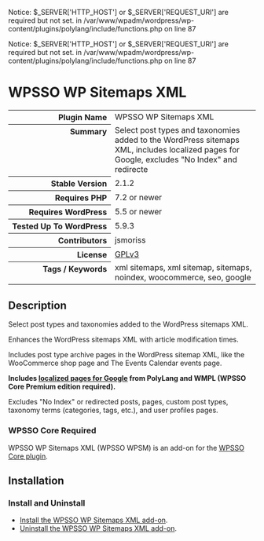 
Notice: $_SERVER['HTTP_HOST'] or $_SERVER['REQUEST_URI'] are required but not set. in /var/www/wpadm/wordpress/wp-content/plugins/polylang/include/functions.php on line 87

Notice: $_SERVER['HTTP_HOST'] or $_SERVER['REQUEST_URI'] are required but not set. in /var/www/wpadm/wordpress/wp-content/plugins/polylang/include/functions.php on line 87
<h1>WPSSO WP Sitemaps XML</h1>

<table>
<tr><th align="right" valign="top" nowrap>Plugin Name</th><td>WPSSO WP Sitemaps XML</td></tr>
<tr><th align="right" valign="top" nowrap>Summary</th><td>Select post types and taxonomies added to the WordPress sitemaps XML, includes localized pages for Google, excludes &quot;No Index&quot; and redirecte</td></tr>
<tr><th align="right" valign="top" nowrap>Stable Version</th><td>2.1.2</td></tr>
<tr><th align="right" valign="top" nowrap>Requires PHP</th><td>7.2 or newer</td></tr>
<tr><th align="right" valign="top" nowrap>Requires WordPress</th><td>5.5 or newer</td></tr>
<tr><th align="right" valign="top" nowrap>Tested Up To WordPress</th><td>5.9.3</td></tr>
<tr><th align="right" valign="top" nowrap>Contributors</th><td>jsmoriss</td></tr>
<tr><th align="right" valign="top" nowrap>License</th><td><a href="https://www.gnu.org/licenses/gpl.txt">GPLv3</a></td></tr>
<tr><th align="right" valign="top" nowrap>Tags / Keywords</th><td>xml sitemaps, xml sitemap, sitemaps, noindex, woocommerce, seo, google</td></tr>
</table>

<h2>Description</h2>

<!-- about -->

<p>Select post types and taxonomies added to the WordPress sitemaps XML.</p>

<p>Enhances the WordPress sitemaps XML with article modification times.</p>

<p>Includes post type archive pages in the WordPress sitemap XML, like the WooCommerce shop page and The Events Calendar events page.</p>

<p><strong>Includes <a href="https://developers.google.com/search/docs/advanced/crawling/localized-versions#sitemap">localized pages for Google</a> from PolyLang and WMPL (WPSSO Core Premium edition required).</strong></p>

<p>Excludes "No Index" or redirected posts, pages, custom post types, taxonomy terms (categories, tags, etc.), and user profiles pages.</p>

<!-- /about -->

<h3>WPSSO Core Required</h3>

<p>WPSSO WP Sitemaps XML (WPSSO WPSM) is an add-on for the <a href="https://wordpress.org/plugins/wpsso/">WPSSO Core plugin</a>.</p>

<h2>Installation</h2>

<h3 class="top">Install and Uninstall</h3>

<ul>
<li><a href="https://wpsso.com/docs/plugins/wpsso-wp-sitemaps/installation/install-the-plugin/">Install the WPSSO WP Sitemaps XML add-on</a>.</li>
<li><a href="https://wpsso.com/docs/plugins/wpsso-wp-sitemaps/installation/uninstall-the-plugin/">Uninstall the WPSSO WP Sitemaps XML add-on</a>.</li>
</ul>

